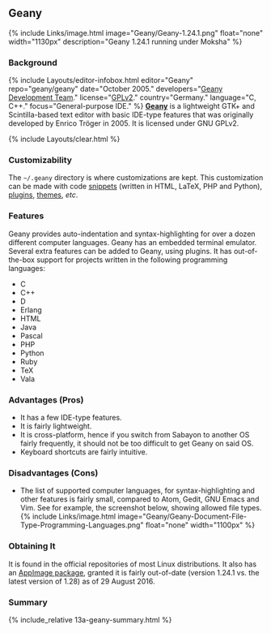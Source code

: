 ## Geany
{% include Links/image.html image="Geany/Geany-1.24.1.png" float="none" width="1130px" description="Geany 1.24.1 running under Moksha" %}

### Background
{% include Layouts/editor-infobox.html editor="Geany" repo="geany/geany" date="October 2005." developers="<a href='https://github.com/geany/geany/graphs/contributors' link='_blank'>Geany Development Team</a>." license="<a href='https://github.com/geany/geany/blob/master/COPYING' link='_blank'>GPLv2</a>." country="Germany." language="C, C++." focus="General-purpose IDE." %}
[**Geany**](http://geany.org/) is a lightweight GTK+ and Scintilla-based text editor with basic IDE-type features that was originally developed by Enrico Tr&ouml;ger in 2005. It is licensed under GNU GPLv2.

{% include Layouts/clear.html %}<br/>
### Customizability
The `~/.geany` directory is where customizations are kept. This customization can be made with code [snippets](http://www.geany.org/Download/Extras) (written in HTML, LaTeX, PHP and Python), [plugins](http://www.geany.org/Support/Plugins), [themes](https://github.com/geany/geany-themes/), *etc*.

### Features
Geany provides auto-indentation and syntax-highlighting for over a dozen different computer languages. Geany has an embedded terminal emulator. Several extra features can be added to Geany, using plugins. It has out-of-the-box support for projects written in the following programming languages:

* C
* C++
* D
* Erlang
* HTML
* Java
* Pascal
* PHP
* Python
* Ruby
* TeX
* Vala

### Advantages (Pros)
* It has a few IDE-type features.
* It is fairly lightweight.
* It is cross-platform, hence if you switch from Sabayon to another OS fairly frequently, it should not be too difficult to get Geany on said OS.
* Keyboard shortcuts are fairly intuitive.

### Disadvantages (Cons)
* The list of supported computer languages, for syntax-highlighting and other features is fairly small, compared to Atom, Gedit, GNU Emacs and Vim. See for example, the screenshot below, showing allowed file types.
{% include Links/image.html image="Geany/Geany-Document-File-Type-Programming-Languages.png" float="none" width="1100px" %}

### Obtaining It
It is found in the official repositories of most Linux distributions. It also has an [AppImage package](https://bintray.com/probono/AppImages/Geany#files), granted it is fairly out-of-date (version 1.24.1 vs. the latest version of 1.28) as of 29 August 2016. 

### Summary
{% include_relative 13a-geany-summary.html %}
